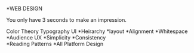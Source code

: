 *WEB DESIGN

You only have 3 seconds to make an impression. 

Color Theory
Typography
UI
    *Heirarchy
    *layout
    *Alignment
    *Whitespace
    *Audience
UX
    *Simplicity
    *Consistency  
    *Reading Patterns
    *All Platform Design 
